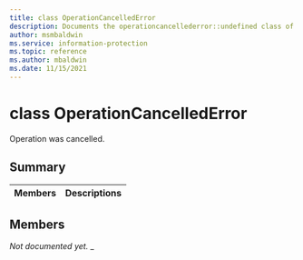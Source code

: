 ```yaml
---
title: class OperationCancelledError 
description: Documents the operationcancellederror::undefined class of the Microsoft Information Protection SDK.
author: msmbaldwin
ms.service: information-protection
ms.topic: reference
ms.author: mbaldwin
ms.date: 11/15/2021
---
```


# class OperationCancelledError 
Operation was cancelled.
  
## Summary
 Members                        | Descriptions                                
--------------------------------|---------------------------------------------
  
## Members
_Not documented yet._
_
